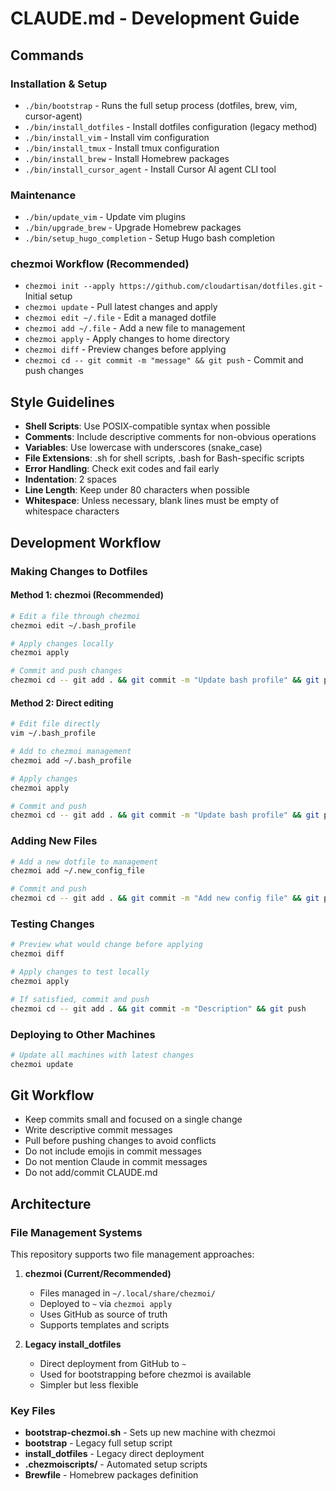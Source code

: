 # CLAUDE.md - Development Guide

## Commands

### Installation & Setup
- `./bin/bootstrap` - Runs the full setup process (dotfiles, brew, vim, cursor-agent)
- `./bin/install_dotfiles` - Install dotfiles configuration (legacy method)
- `./bin/install_vim` - Install vim configuration
- `./bin/install_tmux` - Install tmux configuration
- `./bin/install_brew` - Install Homebrew packages
- `./bin/install_cursor_agent` - Install Cursor AI agent CLI tool

### Maintenance
- `./bin/update_vim` - Update vim plugins
- `./bin/upgrade_brew` - Upgrade Homebrew packages
- `./bin/setup_hugo_completion` - Setup Hugo bash completion

### chezmoi Workflow (Recommended)
- `chezmoi init --apply https://github.com/cloudartisan/dotfiles.git` - Initial setup
- `chezmoi update` - Pull latest changes and apply
- `chezmoi edit ~/.file` - Edit a managed dotfile
- `chezmoi add ~/.file` - Add a new file to management
- `chezmoi apply` - Apply changes to home directory
- `chezmoi diff` - Preview changes before applying
- `chezmoi cd -- git commit -m "message" && git push` - Commit and push changes

## Style Guidelines
- **Shell Scripts**: Use POSIX-compatible syntax when possible
- **Comments**: Include descriptive comments for non-obvious operations
- **Variables**: Use lowercase with underscores (snake_case)
- **File Extensions**: .sh for shell scripts, .bash for Bash-specific scripts
- **Error Handling**: Check exit codes and fail early
- **Indentation**: 2 spaces
- **Line Length**: Keep under 80 characters when possible
- **Whitespace**: Unless necessary, blank lines must be empty of whitespace characters

## Development Workflow

### Making Changes to Dotfiles

#### Method 1: chezmoi (Recommended)
```bash
# Edit a file through chezmoi
chezmoi edit ~/.bash_profile

# Apply changes locally
chezmoi apply

# Commit and push changes
chezmoi cd -- git add . && git commit -m "Update bash profile" && git push
```

#### Method 2: Direct editing
```bash
# Edit file directly
vim ~/.bash_profile

# Add to chezmoi management
chezmoi add ~/.bash_profile

# Apply changes
chezmoi apply

# Commit and push
chezmoi cd -- git add . && git commit -m "Update bash profile" && git push
```

### Adding New Files
```bash
# Add a new dotfile to management
chezmoi add ~/.new_config_file

# Commit and push
chezmoi cd -- git add . && git commit -m "Add new config file" && git push
```

### Testing Changes
```bash
# Preview what would change before applying
chezmoi diff

# Apply changes to test locally
chezmoi apply

# If satisfied, commit and push
chezmoi cd -- git add . && git commit -m "Description" && git push
```

### Deploying to Other Machines
```bash
# Update all machines with latest changes
chezmoi update
```

## Git Workflow
- Keep commits small and focused on a single change
- Write descriptive commit messages
- Pull before pushing changes to avoid conflicts
- Do not include emojis in commit messages
- Do not mention Claude in commit messages
- Do not add/commit CLAUDE.md

## Architecture

### File Management Systems
This repository supports two file management approaches:

1. **chezmoi (Current/Recommended)**
   - Files managed in `~/.local/share/chezmoi/`
   - Deployed to `~` via `chezmoi apply`
   - Uses GitHub as source of truth
   - Supports templates and scripts

2. **Legacy install_dotfiles**
   - Direct deployment from GitHub to `~`
   - Used for bootstrapping before chezmoi is available
   - Simpler but less flexible

### Key Files
- **bootstrap-chezmoi.sh** - Sets up new machine with chezmoi
- **bootstrap** - Legacy full setup script
- **install_dotfiles** - Legacy direct deployment
- **.chezmoiscripts/** - Automated setup scripts
- **Brewfile** - Homebrew packages definition

